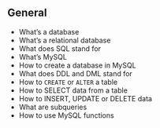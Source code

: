 ## General

- What’s a database
- What’s a relational database
- What does SQL stand for
- What’s MySQL
- How to create a database in MySQL
- What does DDL and DML stand for
- How to `CREATE` or `ALTER` a table
- How to SELECT data from a table
- How to INSERT, UPDATE or DELETE data
- What are subqueries
- How to use MySQL functions
